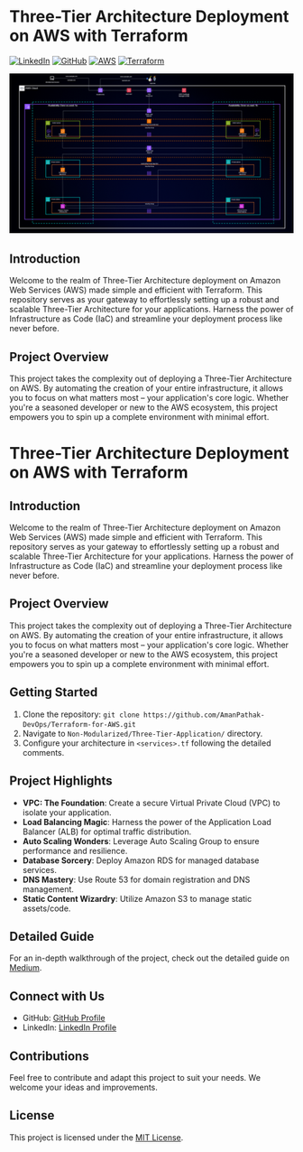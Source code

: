 # Three-Tier Architecture Deployment on AWS with Terraform
[![LinkedIn](https://img.shields.io/badge/Connect%20with%20me%20on-LinkedIn-blue.svg)](https://www.linkedin.com/in/aman-devops/)
[![GitHub](https://img.shields.io/github/stars/AmanPathak-DevOps.svg?style=social)](https://github.com/AmanPathak-DevOps)
[![AWS](https://img.shields.io/badge/AWS-%F0%9F%9B%A1-orange)](https://aws.amazon.com)
[![Terraform](https://img.shields.io/badge/Terraform-%E2%9C%A8-lightgrey)](https://www.terraform.io)

![Project Logo](assets/Three-Tier-Architecture.gif)

## Introduction

Welcome to the realm of Three-Tier Architecture deployment on Amazon Web Services (AWS) made simple and efficient with Terraform. This repository serves as your gateway to effortlessly setting up a robust and scalable Three-Tier Architecture for your applications. Harness the power of Infrastructure as Code (IaC) and streamline your deployment process like never before.

## Project Overview

This project takes the complexity out of deploying a Three-Tier Architecture on AWS. By automating the creation of your entire infrastructure, it allows you to focus on what matters most – your application's core logic. Whether you're a seasoned developer or new to the AWS ecosystem, this project empowers you to spin up a complete environment with minimal effort.
# Three-Tier Architecture Deployment on AWS with Terraform


## Introduction

Welcome to the realm of Three-Tier Architecture deployment on Amazon Web Services (AWS) made simple and efficient with Terraform. This repository serves as your gateway to effortlessly setting up a robust and scalable Three-Tier Architecture for your applications. Harness the power of Infrastructure as Code (IaC) and streamline your deployment process like never before.

## Project Overview

This project takes the complexity out of deploying a Three-Tier Architecture on AWS. By automating the creation of your entire infrastructure, it allows you to focus on what matters most – your application's core logic. Whether you're a seasoned developer or new to the AWS ecosystem, this project empowers you to spin up a complete environment with minimal effort.

## Getting Started

1. Clone the repository: `git clone https://github.com/AmanPathak-DevOps/Terraform-for-AWS.git`
2. Navigate to `Non-Modularized/Three-Tier-Application/` directory.
3. Configure your architecture in `<services>.tf` following the detailed comments.

## Project Highlights

- **VPC: The Foundation**: Create a secure Virtual Private Cloud (VPC) to isolate your application.
- **Load Balancing Magic**: Harness the power of the Application Load Balancer (ALB) for optimal traffic distribution.
- **Auto Scaling Wonders**: Leverage Auto Scaling Group to ensure performance and resilience.
- **Database Sorcery**: Deploy Amazon RDS for managed database services.
- **DNS Mastery**: Use Route 53 for domain registration and DNS management.
- **Static Content Wizardry**: Utilize Amazon S3 to manage static assets/code.

## Detailed Guide

For an in-depth walkthrough of the project, check out the detailed guide on [Medium](https://medium.com/@aman.pathak_51134).

## Connect with Us

- GitHub: [GitHub Profile](https://github.com/AmanPathak-DevOps)
- LinkedIn: [LinkedIn Profile](https://www.linkedin.com/in/aman-devops/)

## Contributions

Feel free to contribute and adapt this project to suit your needs. We welcome your ideas and improvements.

## License

This project is licensed under the [MIT License](LICENSE).